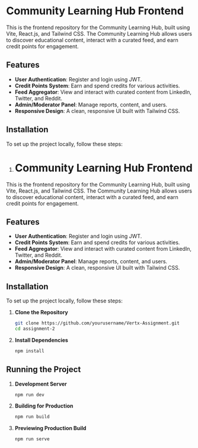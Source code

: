 # Community Learning Hub Frontend

This is the frontend repository for the Community Learning Hub, built using Vite, React.js, and Tailwind CSS. The Community Learning Hub allows users to discover educational content, interact with a curated feed, and earn credit points for engagement.

## Features

- **User Authentication**: Register and login using JWT.
- **Credit Points System**: Earn and spend credits for various activities.
- **Feed Aggregator**: View and interact with curated content from LinkedIn, Twitter, and Reddit.
- **Admin/Moderator Panel**: Manage reports, content, and users.
- **Responsive Design**: A clean, responsive UI built with Tailwind CSS.

## Installation

To set up the project locally, follow these steps:

1. # Community Learning Hub Frontend

This is the frontend repository for the Community Learning Hub, built using Vite, React.js, and Tailwind CSS. The Community Learning Hub allows users to discover educational content, interact with a curated feed, and earn credit points for engagement.

## Features

- **User Authentication**: Register and login using JWT.
- **Credit Points System**: Earn and spend credits for various activities.
- **Feed Aggregator**: View and interact with curated content from LinkedIn, Twitter, and Reddit.
- **Admin/Moderator Panel**: Manage reports, content, and users.
- **Responsive Design**: A clean, responsive UI built with Tailwind CSS.

## Installation

To set up the project locally, follow these steps:

1. **Clone the Repository**

   ```bash  
   git clone https://github.com/yourusername/Vertx-Assignment.git  
   cd assignment-2 

2. **Install Dependencies**

    ```bash  
    npm install  
    ```

## Running the Project

1. **Development Server**

    ```bash  
    npm run dev 
    ```

2. **Building for Production**

    ```bash  
    npm run build  
    ```

3. **Previewing Production Build**

    ```bash  
    npm run serve  
    ```